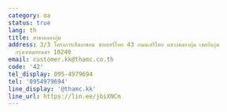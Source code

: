```yaml
---
category: oa
status: true
lang: th
title: สาขาคลองกุ่ม
address: 3/3 โครงการเอ็มลาชอน ซอยเสรีไทย 43 ถนนเสรีไทย แขวงคลองกุ่ม เขตบึงกุ่ม
  กรุงเทพมหานคร 10240
email: customer.kk@thamc.co.th
code: '42'
tel_display: 095-4979694
tel: '0954979694'
line_display: '@thamc.kk'
line_url: https://lin.ee/jbiXNCm
---
```

